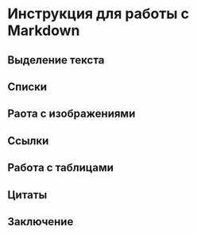 # Инструкция для работы с Markdown

## Выделение текста

## Списки

## Раота с изображениями

## Ссылки

## Работа с таблицами

## Цитаты

## Заключение